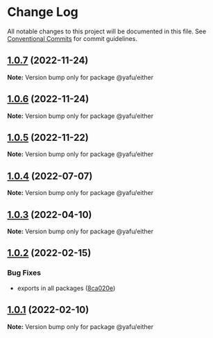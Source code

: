 # Change Log

All notable changes to this project will be documented in this file.
See [Conventional Commits](https://conventionalcommits.org) for commit guidelines.

## [1.0.7](https://github.com/TheLudd/yafu-mono/compare/@yafu/either@1.0.6...@yafu/either@1.0.7) (2022-11-24)

**Note:** Version bump only for package @yafu/either





## [1.0.6](https://github.com/TheLudd/yafu-mono/compare/@yafu/either@1.0.5...@yafu/either@1.0.6) (2022-11-24)

**Note:** Version bump only for package @yafu/either





## [1.0.5](https://github.com/TheLudd/yafu-mono/compare/@yafu/either@1.0.4...@yafu/either@1.0.5) (2022-11-22)

**Note:** Version bump only for package @yafu/either





## [1.0.4](https://github.com/TheLudd/yafu-mono/compare/@yafu/either@1.0.3...@yafu/either@1.0.4) (2022-07-07)

**Note:** Version bump only for package @yafu/either





## [1.0.3](https://github.com/TheLudd/yafu-mono/compare/@yafu/either@1.0.2...@yafu/either@1.0.3) (2022-04-10)

**Note:** Version bump only for package @yafu/either





## [1.0.2](https://github.com/TheLudd/yafu-mono/compare/@yafu/either@1.0.1...@yafu/either@1.0.2) (2022-02-15)


### Bug Fixes

* exports in all packages ([8ca020e](https://github.com/TheLudd/yafu-mono/commit/8ca020e4e8e41d0500610936e5cae34114d752dd))





## [1.0.1](https://github.com/TheLudd/yafu-mono/compare/@yafu/either@1.0.0...@yafu/either@1.0.1) (2022-02-10)

**Note:** Version bump only for package @yafu/either
